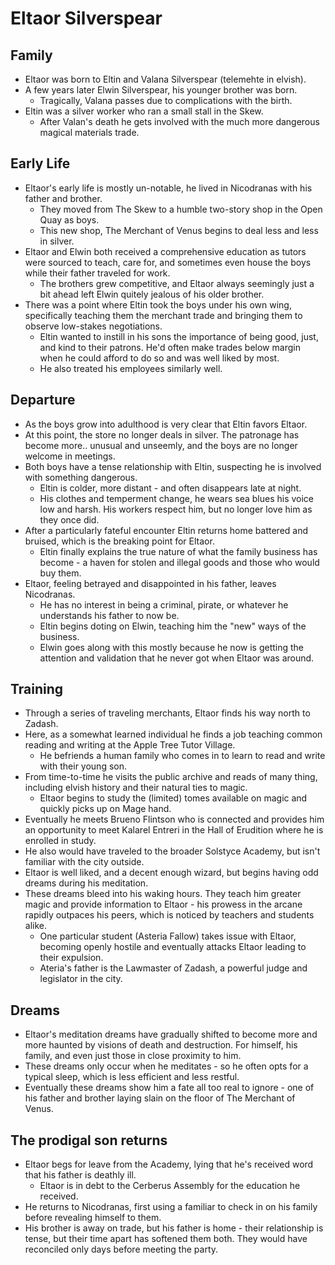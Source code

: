 # Eltaor Silverspear

## Family
- Eltaor was born to Eltin and Valana Silverspear (telemehte in elvish).
- A few years later Elwin Silverspear, his younger brother was born.
  - Tragically, Valana passes due to complications with the birth.
- Eltin was a silver worker who ran a small stall in the Skew.
  - After Valan's death he gets involved with the much more dangerous magical materials trade.

## Early Life
- Eltaor's early life is mostly un-notable, he lived in Nicodranas with his father and brother.
  - They moved from The Skew to a humble two-story shop in the Open Quay as boys.
  - This new shop, The Merchant of Venus begins to deal less and less in silver.
- Eltaor and Elwin both received a comprehensive education as tutors were sourced to teach, care for, and sometimes even house the boys while their father traveled for work.
  - The brothers grew competitive, and Eltaor always seemingly just a bit ahead left Elwin quitely jealous of his older brother.
- There was a point where Eltin took the boys under his own wing, specifically teaching them the merchant trade and bringing them to observe low-stakes negotiations.
  - Eltin wanted to instill in his sons the importance of being good, just, and kind to their patrons. He'd often make trades below margin when he could afford to do so and was well liked by most.
  - He also treated his employees similarly well.

## Departure
- As the boys grow into adulthood is very clear that Eltin favors Eltaor.
- At this point, the store no longer deals in silver. The patronage has become more.. unusual and unseemly, and the boys are no longer welcome in meetings.
- Both boys have a tense relationship with Eltin, suspecting he is involved with something dangerous.
  - Eltin is colder, more distant - and often disappears late at night.
  - His clothes and temperment change, he wears sea blues his voice low and harsh. His workers respect him, but no longer love him as they once did.
- After a particularly fateful encounter Eltin returns home battered and bruised, which is the breaking point for Eltaor.
  - Eltin finally explains the true nature of what the family business has become - a haven for stolen and illegal goods and those who would buy them.
- Eltaor, feeling betrayed and disappointed in his father, leaves Nicodranas.
  - He has no interest in being a criminal, pirate, or whatever he understands his father to now be.
  - Eltin begins doting on Elwin, teaching him the "new" ways of the business.
  - Elwin goes along with this mostly because he now is getting the attention and validation that he never got when Eltaor was around.
 
## Training
- Through a series of traveling merchants, Eltaor finds his way north to Zadash.
- Here, as a somewhat learned individual he finds a job teaching common reading and writing at the Apple Tree Tutor Village.
  - He befriends a human family who comes in to learn to read and write with their young son. 
- From time-to-time he visits the public archive and reads of many thing, including elvish history and their natural ties to magic.
  - Eltaor begins to study the (limited) tomes available on magic and quickly picks up on Mage hand.
- Eventually he meets Brueno Flintson who is connected and provides him an opportunity to meet Kalarel Entreri in the Hall of Erudition where he is enrolled in study.
- He also would have traveled to the broader Solstyce Academy, but isn't familiar with the city outside.
- Eltaor is well liked, and a decent enough wizard, but begins having odd dreams during his meditation.
- These dreams bleed into his waking hours. They teach him greater magic and provide information to Eltaor - his prowess in the arcane rapidly outpaces his peers, which is noticed by teachers and students alike.
  - One particular student (Asteria Fallow) takes issue with Eltaor, becoming openly hostile and eventually attacks Eltaor leading to their expulsion.
  - Ateria's father is the Lawmaster of Zadash, a powerful judge and legislator in the city.

## Dreams
- Eltaor's meditation dreams have gradually shifted to become more and more haunted by visions of death and destruction. For himself, his family, and even just those in close proximity to him.
- These dreams only occur when he meditates - so he often opts for a typical sleep, which is less efficient and less restful.
- Eventually these dreams show him a fate all too real to ignore - one of his father and brother laying slain on the floor of The Merchant of Venus.

## The prodigal son returns
- Eltaor begs for leave from the Academy, lying that he's received word that his father is deathly ill.
  - Eltaor is in debt to the Cerberus Assembly for the education he received.
- He returns to Nicodranas, first using a familiar to check in on his family before revealing himself to them.
- His brother is away on trade, but his father is home - their relationship is tense, but their time apart has softened them both. They would have reconciled only days before meeting the party.
